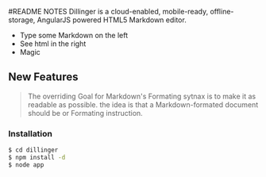 #README NOTES
Dillinger is a cloud-enabled, mobile-ready, offline-storage, AngularJS powered HTML5 Markdown editor.
- Type some Markdown on the left
- See html in the right
- Magic

## New Features
> The overriding Goal for Markdown's
> Formating sytnax is to make it as readable
> as possible. the idea is that a
> Markdown-formated document should be 
> or Formating instruction.

### Installation
```sh
$ cd dillinger
$ npm install -d
$ node app
```